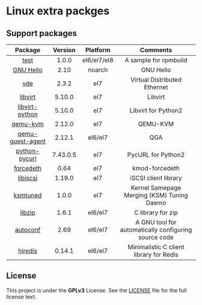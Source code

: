 Linux extra packges
===================


## Support packages

|    Package   |   Version     |    Platform    |    Comments    |
|:------------:|:-------------:|:--------------:|:--------------:|
| [test](SPECS/test.spec) | 1.0.0 | el6/el7/el8 | A sample for rpmbuild |
| [GNU Hello](https://www.gnu.org/software/hello/) | 2.10 | noarch | GNU Hello |
| [vde](https://github.com/virtualsquare/vde-2) | 2.3.2 | el7 | Virtual Distributed Ethernet |
| [libvirt](https://libvirt.org/) | 5.10.0 | el7 | Libvirt |
| [libvirt-python](https://github.com/libvirt/libvirt-python) | 5.10.0 | el7 | Libvirt for Python2 |
| [qemu-kvm](https://www.qemu.org/download/) | 2.12.0 | el7 | QEMU-KVM |
| [qemu-guest-agent](https://wiki.qemu.org/Features/GuestAgent) | 2.12.1 | el6/el7 | QGA |
| [python-pycurl](https://github.com/pycurl/pycurl)| 7.43.0.5 | el7 | PycURL for Python2 |
| [forcedeth](https://www.kernel.org) | 0.64 | el7 | kmod-forcedeth |
| [libiscsi](https://github.com/sahlberg/libiscsi) | 1.19.0 | el7 | iSCSI client library |
| [ksmtuned](https://github.com/ksmtuned/ksmtuned) | 1.0.0 | el7 | Kernel Samepage Merging (KSM) Tuning Daemo |
| [libzip](https://github.com/nih-at/libzip) | 1.6.1 | el6/el7 | C library for zip |
| [autoconf](https://ftp.gnu.org/gnu/autoconf) | 2.69 | el6/el7 | A GNU tool for automatically configuring source code |
| [hiredis](https://github.com/redis/hiredis) | 0.14.1 | el6/el7 | Minimalistic C client library for Redis |


## License

This project is under the **GPLv3** License. See the [LICENSE](LICENSE) file for the full license text.

